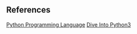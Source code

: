 ## References

[Python Programming Language](https://www.geeksforgeeks.org/python-programming-language/)
[Dive Into Python3](http://bigsec.net/b52/dive-into-python3/index.html)

